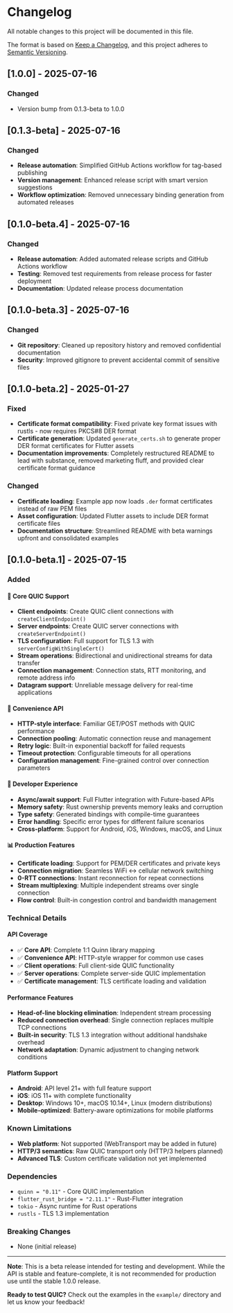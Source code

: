 # Changelog

All notable changes to this project will be documented in this file.

The format is based on [Keep a Changelog](https://keepachangelog.com/en/1.0.0/),
and this project adheres to [Semantic Versioning](https://semver.org/spec/v2.0.0.html).

## [1.0.0] - 2025-07-16

### Changed
- Version bump from 0.1.3-beta to 1.0.0

## [0.1.3-beta] - 2025-07-16

### Changed
- **Release automation**: Simplified GitHub Actions workflow for tag-based publishing
- **Version management**: Enhanced release script with smart version suggestions
- **Workflow optimization**: Removed unnecessary binding generation from automated releases

## [0.1.0-beta.4] - 2025-07-16

### Changed
- **Release automation**: Added automated release scripts and GitHub Actions workflow
- **Testing**: Removed test requirements from release process for faster deployment
- **Documentation**: Updated release process documentation

## [0.1.0-beta.3] - 2025-07-16

### Changed
- **Git repository**: Cleaned up repository history and removed confidential documentation
- **Security**: Improved gitignore to prevent accidental commit of sensitive files

## [0.1.0-beta.2] - 2025-01-27

### Fixed
- **Certificate format compatibility**: Fixed private key format issues with rustls - now requires PKCS#8 DER format
- **Certificate generation**: Updated `generate_certs.sh` to generate proper DER format certificates for Flutter assets
- **Documentation improvements**: Completely restructured README to lead with substance, removed marketing fluff, and provided clear certificate format guidance

### Changed
- **Certificate loading**: Example app now loads `.der` format certificates instead of raw PEM files
- **Asset configuration**: Updated Flutter assets to include DER format certificate files
- **Documentation structure**: Streamlined README with beta warnings upfront and consolidated examples

## [0.1.0-beta.1] - 2025-07-15

### Added

#### 🚀 Core QUIC Support
- **Client endpoints**: Create QUIC client connections with `createClientEndpoint()`
- **Server endpoints**: Create QUIC server connections with `createServerEndpoint()`
- **TLS configuration**: Full support for TLS 1.3 with `serverConfigWithSingleCert()`
- **Stream operations**: Bidirectional and unidirectional streams for data transfer
- **Connection management**: Connection stats, RTT monitoring, and remote address info
- **Datagram support**: Unreliable message delivery for real-time applications

#### 🎯 Convenience API
- **HTTP-style interface**: Familiar GET/POST methods with QUIC performance
- **Connection pooling**: Automatic connection reuse and management
- **Retry logic**: Built-in exponential backoff for failed requests
- **Timeout protection**: Configurable timeouts for all operations
- **Configuration management**: Fine-grained control over connection parameters

#### 🔧 Developer Experience
- **Async/await support**: Full Flutter integration with Future-based APIs
- **Memory safety**: Rust ownership prevents memory leaks and corruption
- **Type safety**: Generated bindings with compile-time guarantees
- **Error handling**: Specific error types for different failure scenarios
- **Cross-platform**: Support for Android, iOS, Windows, macOS, and Linux

#### 📊 Production Features
- **Certificate loading**: Support for PEM/DER certificates and private keys
- **Connection migration**: Seamless WiFi ↔ cellular network switching
- **0-RTT connections**: Instant reconnection for repeat connections
- **Stream multiplexing**: Multiple independent streams over single connection
- **Flow control**: Built-in congestion control and bandwidth management

### Technical Details

#### API Coverage
- ✅ **Core API**: Complete 1:1 Quinn library mapping
- ✅ **Convenience API**: HTTP-style wrapper for common use cases
- ✅ **Client operations**: Full client-side QUIC functionality
- ✅ **Server operations**: Complete server-side QUIC implementation
- ✅ **Certificate management**: TLS certificate loading and validation

#### Performance Features
- **Head-of-line blocking elimination**: Independent stream processing
- **Reduced connection overhead**: Single connection replaces multiple TCP connections
- **Built-in security**: TLS 1.3 integration without additional handshake overhead
- **Network adaptation**: Dynamic adjustment to changing network conditions

#### Platform Support
- **Android**: API level 21+ with full feature support
- **iOS**: iOS 11+ with complete functionality
- **Desktop**: Windows 10+, macOS 10.14+, Linux (modern distributions)
- **Mobile-optimized**: Battery-aware optimizations for mobile platforms

### Known Limitations
- **Web platform**: Not supported (WebTransport may be added in future)
- **HTTP/3 semantics**: Raw QUIC transport only (HTTP/3 helpers planned)
- **Advanced TLS**: Custom certificate validation not yet implemented

### Dependencies
- `quinn = "0.11"` - Core QUIC implementation
- `flutter_rust_bridge = "2.11.1"` - Rust-Flutter integration
- `tokio` - Async runtime for Rust operations
- `rustls` - TLS 1.3 implementation

### Breaking Changes
- None (initial release)

---

**Note**: This is a beta release intended for testing and development. While the API is stable and feature-complete, it is not recommended for production use until the stable 1.0.0 release.

**Ready to test QUIC?** Check out the examples in the `example/` directory and let us know your feedback!
